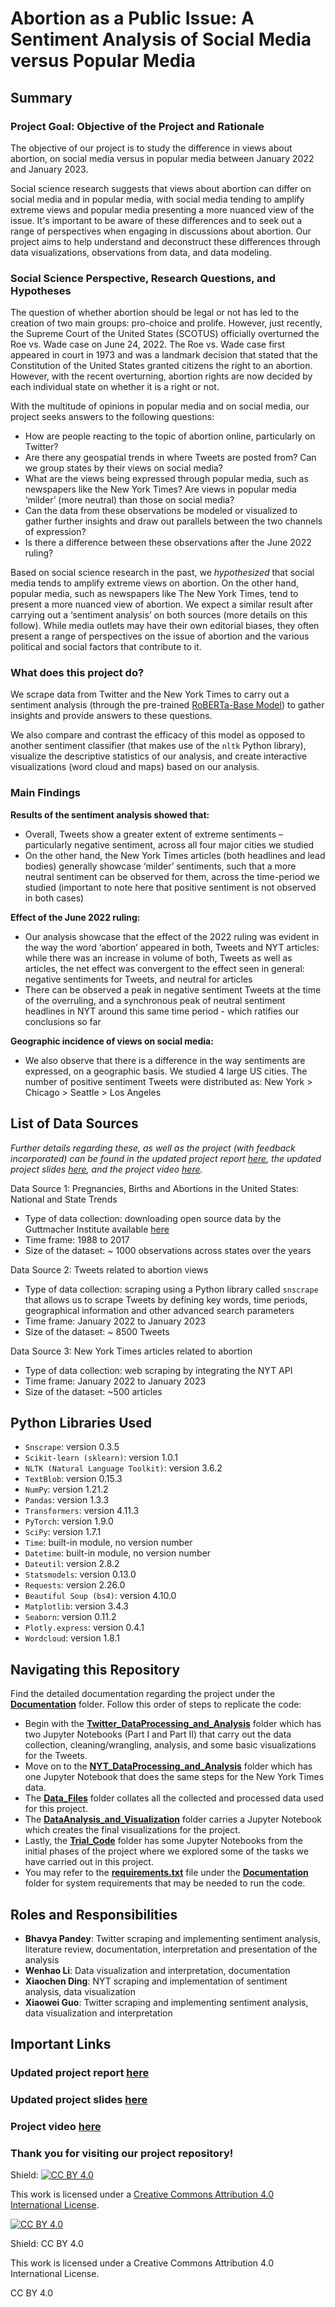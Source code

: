# Abortion as a Public Issue: A Sentiment Analysis of Social Media versus Popular Media

## Summary
### Project Goal: Objective of the Project and Rationale

The objective of our project is to study the difference in views about abortion, on social media versus in popular media between January 2022 and January 2023. 

Social science research suggests that views about abortion can differ on social media and in popular media, with social media tending to amplify extreme views and popular media presenting a more nuanced view of the issue. It's important to be aware of these differences and to seek out a range of perspectives when engaging in discussions about abortion. Our project aims to help understand and deconstruct these differences through data visualizations, observations from data, and data modeling.

### Social Science Perspective, Research Questions, and Hypotheses

The question of whether abortion should be legal or not has led to the creation of two main groups: pro-choice and prolife. However, just recently, the Supreme Court of the United States (SCOTUS) officially overturned the Roe vs. Wade case on June 24, 2022. The Roe vs. Wade case first appeared in court in 1973 and was a landmark decision that stated that the Constitution of the United States granted citizens the right to an abortion. However, with the recent overturning, abortion rights are now decided by each individual state on whether it is a right or not.

With the multitude of opinions in popular media and on social media, our project seeks answers to the following questions:
* How are people reacting to the topic of abortion online, particularly on Twitter?
* Are there any geospatial trends in where Tweets are posted from? Can we group states by their views on social media?
* What are the views being expressed through popular media, such as newspapers like the New York Times? Are views in popular media ‘milder’ (more neutral) than those on social media?
* Can the data from these observations be modeled or visualized to gather further insights and draw out parallels between the two channels of expression?
* Is there a difference between these observations after the June 2022 ruling?

Based on social science research in the past, we *hypothesized* that social media tends to amplify extreme views on abortion. On the other hand, popular media, such as newspapers like The New York Times, tend to present a more nuanced view of abortion. We expect a similar result after carrying out a ‘sentiment analysis’ on both sources (more details on this follow). While media outlets may have their own editorial biases, they often present a range of perspectives on the issue of abortion and the various political and social factors that contribute to it.

### What does this project do?

We scrape data from Twitter and the New York Times to carry out a sentiment analysis (through the pre-trained [RoBERTa-Base Model](https://huggingface.co/cardiffnlp/twitter-roberta-base-sentiment)) to gather insights and provide answers to these questions. 

We also compare and contrast the efficacy of this model as opposed to another sentiment classifier (that makes use of the `nltk` Python library), visualize the descriptive statistics of our analysis, and create interactive visualizations (word cloud and maps) based on our analysis.

### Main Findings

**Results of the sentiment analysis showed that:**
* Overall, Tweets show a greater extent of extreme sentiments – particularly negative sentiment, across all four major cities we studied 
* On the other hand, the New York Times articles (both headlines and lead bodies) generally showcase ‘milder’ sentiments, such that a more neutral sentiment can be observed for them, across the time-period we studied (important to note here that positive sentiment is not observed in both cases)

**Effect of the June 2022 ruling:**
* Our analysis showcase that the effect of the 2022 ruling was evident in the way the word ‘abortion’ appeared in both, Tweets and NYT articles: while there was an increase in volume of both, Tweets as well as articles, the net effect was convergent to the effect seen in general: negative sentiments for Tweets, and neutral for articles 
* There can be observed a peak in negative sentiment Tweets at the time of the overruling, and a synchronous peak of neutral sentiment headlines in NYT around this same time period - which ratifies our conclusions so far

**Geographic incidence of views on social media:**
* We also observe that there is a difference in the way sentiments are expressed, on a geographic basis. We studied 4 large US cities. The number of positive sentiment Tweets were distributed as: New York > Chicago > Seattle > Los Angeles

## List of Data Sources

*Further details regarding these, as well as the project (with feedback incorporated) can be found in the updated project report [here](https://github.com/macs30112-winter23/final-project-team-zebra/blob/main/Documentation/FinalReport_TEAMZEBRA.docx.pdf), the updated project slides [here](https://github.com/macs30112-winter23/final-project-team-zebra/blob/main/Documentation/vfSlides_Final%20Project.pdf), and the project video [here](https://www.youtube.com/watch?v=tsqbkxdCCEU).*

Data Source 1: Pregnancies, Births and Abortions in the United States: National and State Trends
* Type of data collection: downloading open source data by the Guttmacher Institute available [here](https://osf.io/kthnf/)
* Time frame: 1988 to 2017
* Size of the dataset: ~ 1000 observations across states over the years

Data Source 2: Tweets related to abortion views
* Type of data collection: scraping using a Python library called `snscrape` that allows us to scrape Tweets by defining key words, time periods, geographical information and other advanced search parameters
* Time frame: January 2022 to January 2023
* Size of the dataset: ~ 8500 Tweets 

Data Source 3: New York Times articles related to abortion
* Type of data collection: web scraping by integrating the NYT API
* Time frame: January 2022 to January 2023
* Size of the dataset: ~500 articles

## Python Libraries Used
* `Snscrape`: version 0.3.5
* `Scikit-learn (sklearn)`: version 1.0.1
* `NLTK (Natural Language Toolkit)`: version 3.6.2
* `TextBlob`: version 0.15.3
* `NumPy`: version 1.21.2
* `Pandas`: version 1.3.3
* `Transformers`: version 4.11.3
* `PyTorch`: version 1.9.0
* `SciPy`: version 1.7.1
* `Time`: built-in module, no version number
* `Datetime`: built-in module, no version number
* `Dateutil`: version 2.8.2
* `Statsmodels`: version 0.13.0
* `Requests`: version 2.26.0
* `Beautiful Soup (bs4)`: version 4.10.0
* `Matplotlib`: version 3.4.3
* `Seaborn`: version 0.11.2
* `Plotly.express`: version 0.4.1
* `Wordcloud`: version 1.8.1

## Navigating this Repository 
Find the detailed documentation regarding the project under the [**Documentation**](https://github.com/macs30112-winter23/final-project-team-zebra/tree/main/Documentation) folder. Follow this order of steps to replicate the code:
* Begin with the [**Twitter_DataProcessing_and_Analysis**](https://github.com/macs30112-winter23/final-project-team-zebra/tree/main/Twitter_DataProcessing_and_Analysis) folder which has two Jupyter Notebooks (Part I and Part II) that carry out the data collection, cleaning/wrangling, analysis, and some basic visualizations for the Tweets.
* Move on to the [**NYT_DataProcessing_and_Analysis**](https://github.com/macs30112-winter23/final-project-team-zebra/tree/main/NYT_DataProcessing_and_Analysis) folder which has one Jupyter Notebook that does the same steps for the New York Times data.
* The [**Data_Files**](https://github.com/macs30112-winter23/final-project-team-zebra/tree/main/Data_Files) folder collates all the collected and processed data used for this project.
* The [**DataAnalysis_and_Visualization**](https://github.com/macs30112-winter23/final-project-team-zebra/tree/main/DataAnalysis_and_Visualization) folder carries a Jupyter Notebook which creates the final visualizations for the project. 
* Lastly, the [**Trial_Code**](https://drive.google.com/drive/u/0/folders/1othf4h7ld2uXpsb_q6S0AaLKvPUMvEXb) folder has some Jupyter Notebooks from the initial phases of the project where we explored some of the tasks we have carried out in this project.
* You may refer to the [**requirements.txt**](https://github.com/macs30112-winter23/final-project-team-zebra/blob/main/Documentation/requirements.txt) file under the [**Documentation**](https://github.com/macs30112-winter23/final-project-team-zebra/tree/main/Documentation) folder for system requirements that may be needed to run the code. 

## Roles and Responsibilities 
* **Bhavya Pandey**: Twitter scraping and implementing sentiment analysis, literature review, documentation, interpretation and presentation of the analysis 
* **Wenhao Li**: Data visualization and interpretation, documentation
* **Xiaochen Ding**: NYT scraping and implementation of sentiment analysis, data visualization
* **Xiaowei Guo**: Twitter scraping and implementing sentiment analysis, data visualization and interpretation

## Important Links 
### Updated project report [here](https://github.com/macs30112-winter23/final-project-team-zebra/blob/main/Documentation/FinalReport_TEAMZEBRA.docx.pdf)
### Updated project slides [here](https://github.com/macs30112-winter23/final-project-team-zebra/blob/main/Documentation/vfSlides_Final%20Project.pdf)
### Project video [here](https://www.youtube.com/watch?v=tsqbkxdCCEU)



### Thank you for visiting our project repository!

Shield: [![CC BY 4.0][cc-by-shield]][cc-by]

This work is licensed under a
[Creative Commons Attribution 4.0 International License][cc-by].

[![CC BY 4.0][cc-by-image]][cc-by]

[cc-by]: http://creativecommons.org/licenses/by/4.0/
[cc-by-image]: https://i.creativecommons.org/l/by/4.0/88x31.png
[cc-by-shield]: https://img.shields.io/badge/License-CC%20BY%204.0-lightgrey.svg
Shield: CC BY 4.0

This work is licensed under a Creative Commons Attribution 4.0 International License.

CC BY 4.0
